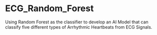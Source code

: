 # ECG_Random_Forest
Using Random Forest as the classifier to develop an AI Model that can classify five different types of Arrhythmic Heartbeats from ECG Signals.
